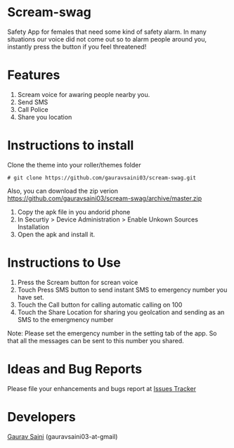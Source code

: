 Scream-swag
============

Safety App for females that need some kind of safety alarm.
In many situations our voice did not come out so to alarm people around you, instantly press the button if you feel threatened!

Features
========

1. Scream voice for awaring people nearby you.
2. Send SMS
3. Call Police
4. Share you location

Instructions to install
=======================

Clone the theme into your roller/themes folder

	# git clone https://github.com/gauravsaini03/scream-swag.git

Also, you can download the zip verion https://github.com/gauravsaini03/scream-swag/archive/master.zip

1. Copy the apk file in you andorid phone
2. In Securtiy > Device Administration > Enable Unkown Sources Installation
3. Open the apk and install it.

Instructions to Use
==================

1. Press the Scream button for screan voice 
2. Touch Press SMS button to send instant SMS to emergency number you have set.
3. Touch the Call button for calling automatic calling on 100
4. Touch the Share Location for sharing you geolcation and sending as an SMS to the emergmency number

Note: Please set the emergency number in the setting tab of the app. So that all the messages can be sent to this number you shared.

Ideas and Bug Reports
=====================

Please file your enhancements and bugs report at <a href="https://github.com/gauravsaini03/scream-swag/issues">Issues Tracker</a>

Developers
==========

<a href="http://gauravsaini.me">Gaurav Saini</a> (gauravsaini03-at-gmail)
